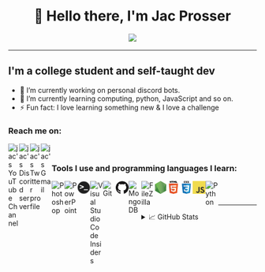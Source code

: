 
<div align="center">
  <h1>👋 Hello there, I'm Jac Prosser</h1>
</div>

<div align="center">
 <img src="https://i.imgur.com/28elfX3.png"></img>
</div>

---

## I'm a college student and self-taught dev

- 🔭 I’m currently working on personal discord bots.
- 🌱 I’m currently learning computing, python, JavaScript and so on.
- ⚡ Fun fact: I love learning something new & I love a challenge

### Reach me on:

[<img align="left" alt="jac's YouTube Channel" width="22px" src="https://cdn.jsdelivr.net/npm/simple-icons@4.21.0/icons/youtube.svg" />](https://bit.ly/3gODUQa)
[<img align="left" alt="jac's Discord server" width="22px" src="https://cdn.jsdelivr.net/npm/simple-icons@4.21.0/icons/discord.svg" />](https://discord.gg/MVBhPUsbrS)
[<img align="left" alt="jac's Twitter profile" width="22px" src="https://cdn.jsdelivr.net/npm/simple-icons@4.21.0/icons/twitter.svg" />](https://twitter.com/JacLeighP)
[<img align="left" alt="jac's Gmail" width="22px" src="https://cdn.jsdelivr.net/npm/simple-icons@4.21.0/icons/gmail.svg" />](mailto:jacleighp@gmail.com)
<br />

### Tools I use and programming languages I learn:

[<img align="left" alt="Photoshop" width="26px" src="https://www.adobe.com/content/dam/cc/icons/photoshop-mobile.svg" />](https://www.photoshop.com/)
[<img align="left" alt="PowerPoint" width="26px" src="https://upload.wikimedia.org/wikipedia/commons/0/0d/Microsoft_Office_PowerPoint_%282019%E2%80%93present%29.svg" />](https://www.microsoft.com/en-us/microsoft-365/powerpoint)
[<img align="left" alt="Terminal" width="26px" src="https://raw.githubusercontent.com/github/explore/80688e429a7d4ef2fca1e82350fe8e3517d3494d/topics/terminal/terminal.png" />](https://github.com/Microsoft/Terminal)
[<img align="left" alt="Visual Studio Code Insiders" width="26px" src="https://i.imgur.com/JFLCwxT.png" />](https://code.visualstudio.com/)
[<img align="left" alt="Git" width="26px" src="https://i.imgur.com/zntZbUU.png" />](https://git-scm.com/)
[<img align="left" alt="GitHub" width="26px" src="https://raw.githubusercontent.com/github/explore/78df643247d429f6cc873026c0622819ad797942/topics/github/github.png" />](https://github.com/JacProsser)
[<img align="left" alt="MongoDB" width="26px" src="https://i.imgur.com/t6t0QmI.png" />](https://www.mongodb.com/)
[<img align="left" alt="FileZilla" width="26px" src="https://upload.wikimedia.org/wikipedia/commons/0/01/FileZilla_logo.svg" />](https://filezilla-project.org/)
[<img align="left" alt="Node.js" width="26px" src="https://raw.githubusercontent.com/github/explore/80688e429a7d4ef2fca1e82350fe8e3517d3494d/topics/nodejs/nodejs.png" />](https://www.nodejs.org/)
[<img align="left" alt="HTML5" width="26px" src="https://raw.githubusercontent.com/github/explore/80688e429a7d4ef2fca1e82350fe8e3517d3494d/topics/html/html.png" />](https://www.w3schools.com/html/)
[<img align="left" alt="CSS3" width="26px" src="https://raw.githubusercontent.com/github/explore/80688e429a7d4ef2fca1e82350fe8e3517d3494d/topics/css/css.png" />](https://www.w3schools.com/css/)
[<img align="left" alt="JavaScript" width="26px" src="https://raw.githubusercontent.com/github/explore/80688e429a7d4ef2fca1e82350fe8e3517d3494d/topics/javascript/javascript.png" />](https://www.w3schools.com/js/)
[<img align="left" alt="Python" width="26px" src="https://i.imgur.com/pwkUqCg.png" />](https://www.python.org/)

<br />
<br />

---

<details>
  <summary>📈 GitHub Stats</summary>

  <img align="left" alt="jac's GitHub Stats" src="https://github-readme-stats.vercel.app/api?username=JacProsser&show_icons=true&hide_border=true&count_private=true" />

</details>
